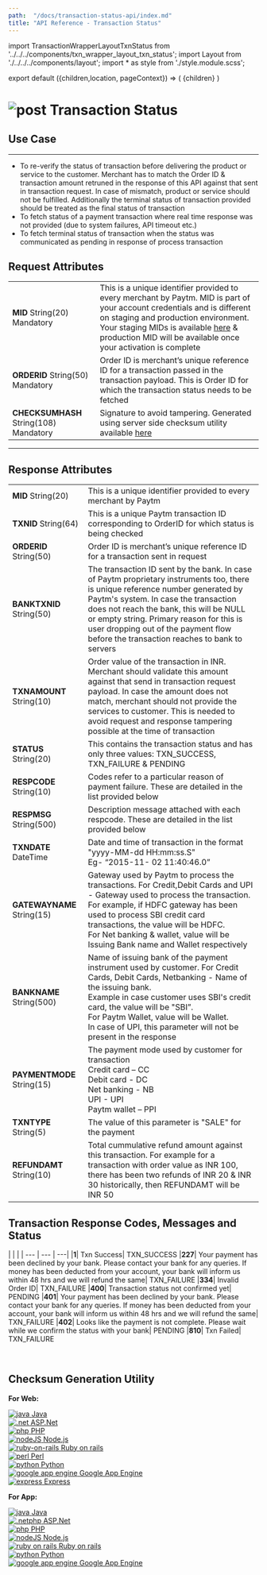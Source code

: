 ```yaml
---
path:  "/docs/transaction-status-api/index.md"
title: "API Reference - Transaction Status"
---
```



import TransactionWrapperLayoutTxnStatus from '../../../components/txn_wrapper_layout_txn_status';
import Layout from './../../../components/layout';
import * as style from './style.module.scss';

export default ({children,location, pageContext}) => (
        <Layout pageContext={pageContext}>
            <TransactionWrapperLayoutTxnStatus checked={false}>
                {children}
            </TransactionWrapperLayoutTxnStatus>
        </Layout>
)

<div>
    <h1 className={`${style.statusHeading}`}><span><img src='/assets/tag-post.svg' alt='post'/></span> Transaction Status</h1>
</div>

## Use Case
---

* To re-verify the status of transaction before delivering the product or service to the customer. Merchant has to match the Order ID & transaction amount retruned in the response of this API against that sent in transaction request. In case of mismatch, product or service should not be fulfilled. Additionally the terminal status of transaction provided should be treated as the final status of transaction
* To fetch status of a payment transaction where real time response was not provided (due to system failures, API timeout etc.)
* To fetch terminal status of transaction when the status was communicated as pending in response of process transaction 


<div className={`${style.space10}`}></div>

## Request Attributes

| | |
| --- | --- |
| **MID** String(20) Mandatory| This is a unique identifier provided to every merchant by Paytm. MID is part of your account credentials and is different on staging and production environment. Your staging MIDs is available <a href="https://dashboard.paytm.com/next/apikeys?src=dev" target="_blank" rel="noopener">here</a> & production MID will be available once your activation is complete 
| **ORDERID** String(50) Mandatory| Order ID is merchant’s unique reference ID for a transaction passed in the transaction payload. This is Order ID for which the transaction status needs to be fetched
| **CHECKSUMHASH** String(108) Mandatory| Signature to avoid tampering. Generated using server side checksum utility available  <a href="#code">here</a>
---

<div className={`${style.space10}`}></div>


## Response Attributes

| | |
| --- | --- |
| **MID** String(20) | This is a unique identifier provided to every merchant by Paytm
| **TXNID** String(64) | This is a unique Paytm transaction ID corresponding to OrderID for which status is being checked
| **ORDERID** String(50) | Order ID is merchant’s unique reference ID for a transaction sent in request
| **BANKTXNID** String(50) | The transaction ID sent by the bank. In case of Paytm proprietary instruments too, there is unique reference number generated by Paytm's system. In case the transaction does not reach the bank, this will be NULL or empty string. Primary reason for this is user dropping out of the payment flow before the transaction reaches to bank to servers 
| **TXNAMOUNT** String(10) | Order value of the transaction in INR. Merchant should validate this amount against that send in transaction request payload. In case the amount does not match, merchant should not provide the services to customer. This is needed to avoid request and response tampering possible at the time of transaction
| **STATUS** String(20) | This contains the transaction status and has only three values: TXN_SUCCESS, TXN_FAILURE & PENDING
| **RESPCODE** String(10) | Codes refer to a particular reason of payment failure. These are detailed in the list provided below
| **RESPMSG** String(500) | Description message attached with each respcode. These are detailed in the list provided below 
| **TXNDATE** DateTime | Date and time of transaction in the format  "yyyy-MM-dd HH:mm:ss.S" <br/>Eg- “2015-11- 02 11:40:46.0”
| **GATEWAYNAME** String(15) | Gateway used by Paytm to process the transactions. For Credit,Debit Cards and UPI - Gateway used to process the transaction. <br/>For example, if HDFC gateway has been used to process SBI credit card transactions, the value will be HDFC. <br/>For Net banking & wallet, value will be Issuing Bank name and Wallet respectively
| **BANKNAME** String(500) | Name of issuing bank of the payment instrument used by customer. For Credit Cards, Debit Cards, Netbanking - Name of the issuing bank. <br/>Example in case customer uses SBI's credit card, the value will be "SBI”. <br/>For Paytm Wallet, value will be Wallet. <br/>In case of UPI, this parameter will not be present in the response
| **PAYMENTMODE** String(15) | The payment mode used by customer for transaction <br/>Credit card  – CC<br/>Debit card  - DC <br/>Net banking  - NB<br/>UPI - UPI <br/>Paytm wallet – PPI 
| **TXNTYPE** String(5) | The value of this parameter is "SALE" for the payment 
| **REFUNDAMT** String(10) | Total cummulative refund amount against this transaction. For example for a transaction with order value as INR 100, there has been two refunds of INR 20  & INR 30 historically, then REFUNDAMT will be INR 50

<div className={`${style.space10}`}></div>

## Transaction Response Codes, Messages and Status

| | |
| --- | --- | ---|
|**1**| Txn Success| TXN_SUCCESS
|**227**| Your payment has been declined by your bank. Please contact your bank for any queries. If money has been deducted from your account, your bank will inform us within 48 hrs and we will refund the same| TXN_FAILURE
|**334**| Invalid Order ID| TXN_FAILURE
|**400**| Transaction status not confirmed yet| PENDING
|**401**| Your payment has been declined by your bank. Please contact your bank for any queries. If money has been deducted from your account, your bank will inform us within 48 hrs and we will refund the same| TXN_FAILURE
|**402**| Looks like the payment is not complete. Please wait while we confirm the status with your bank| PENDING
|**810**| Txn Failed| TXN_FAILURE

<br/>

## Checksum Generation Utility

**For Web:**

<div className={`${style.ecomPlatform} grid  justify-start`} id="code">
            <div className={`${style.ecomCard}`}>
                <a href='https://github.com/Paytm-Payments/Paytm_Web_Sample_Kit_Java' target="_blank" rel="noopener" className={`${style.cardLink} grid justify-between align-center`}>
                    <span className={`grid vertical justify-between align-center`}>
                        <img src='/assets/java.png' alt='java'/>
                        <label>Java</label>
                    </span>
                </a>
            </div>
            <div className={`${style.ecomCard}`}>
                <a href='https://github.com/Paytm-Payments/Paytm_Web_Sample_Kit_dotNet' target="_blank" rel="noopener" className={`${style.cardLink} grid justify-between align-center`}>
                    <span className={`grid vertical justify-between align-center`}>
                        <img src='/assets/logo-dotnet.png' alt='.net'/>
                        <label>ASP.Net</label>
                    </span>
                </a>
            </div>
            <div className={`${style.ecomCard}`}>
                <a href='https://github.com/Paytm-Payments/Paytm_Web_Sample_Kit_PHP' target="_blank" rel="noopener" className={`${style.cardLink} grid justify-between align-center`}>
                    <span className={`grid vertical justify-between align-center`}>
                        <img src='/assets/logo-php.png' alt='php'/>
                        <label>PHP</label>
                    </span>
                </a>
            </div>
            <div className={`${style.ecomCard}`}>
                <a href='https://github.com/Paytm-Payments/Paytm_Web_Sample_Kit_NodeJs' target="_blank" rel="noopener" className={`${style.cardLink} grid justify-between align-center`}>
                    <span className={`grid vertical justify-between align-center`}>
                        <img src='/assets/logo-nodejs.png' alt='nodeJS'/>
                        <label>Node.js</label>
                    </span>
                </a>
            </div>
            <div className={`${style.ecomCard}`}>
                <a href='https://github.com/Paytm-Payments/Paytm_Web_Sample_Kit_Ruby' target="_blank" rel="noopener" className={`${style.cardLink} grid justify-between align-center`}>
                    <span className={`grid vertical justify-between align-center`}>
                        <img src='/assets/logo-ruby-on-rails.png' alt='ruby-on-rails'/>
                        <label>Ruby on rails</label>
                    </span>
                </a>
            </div>
            <div className={`${style.ecomCard}`}>
                <a href='https://github.com/Paytm-Payments/Paytm_Web_Sample_Kit_Perl' target="_blank" rel="noopener" className={`${style.cardLink} grid justify-between align-center`}>
                    <span className={`grid vertical justify-between align-center`}>
                        <img src='/assets/logo-perl.png' alt='perl'/>
                        <label>Perl</label>
                    </span>
                </a>
            </div>
            <div className={`${style.ecomCard}`}>
                <a href='https://github.com/Paytm-Payments/Paytm_Web_Sample_Kit_Python' target="_blank" rel="noopener" className={`${style.cardLink} grid justify-between align-center`}>
                    <span className={`grid vertical justify-between align-center`}>
                        <img src='/assets/logo-python.png' alt='python'/>
                        <label>Python</label>
                    </span>
                </a>
            </div>
            <div className={`${style.ecomCard}`}>
                <a href='https://github.com/Paytm-Payments/Paytm_Google_App_Engine_Kit' target="_blank" rel="noopener" className={`${style.cardLink} grid justify-between align-center`}>
                    <span className={`grid vertical justify-between align-center`}>
                        <img src='/assets/logo-google-app-engine.png' alt='google app engine'/>
                        <label>Google App Engine</label>
                    </span>
                </a>
            </div>
            <div className={`${style.ecomCard}`}>
                <a href='https://github.com/Paytm-Payments/Paytm_Web_Sample_Kit_NodeJs_Express_Project  ' target="_blank" rel="noopener" className={`${style.cardLink} grid justify-between align-center`}>
                    <span className={`grid vertical justify-between align-center`}>
                        <img src='/assets/logo-express.png' alt='express'/>
                        <label>Express</label>
                    </span>
                </a>
            </div>
</div>


**For App:**

<div className={`${style.ecomPlatform} grid justify-start`}>
            <div className={`${style.ecomCard}`}>
                <a href='https://github.com/Paytm-Payments/Paytm_App_Checksum_Kit_JAVA' target="_blank" rel="noopener" className={`${style.cardLink} grid justify-between align-center`}>
                    <span className={`grid vertical justify-between align-center`}>
                        <img src='/assets/java.png' alt='java'/>
                        <label>Java</label>
                    </span>
                </a>
            </div>
            <div className={`${style.ecomCard}`}>
                <a href='https://github.com/Paytm-Payments/Paytm_App_Checksum_Kit_DotNet' target="_blank" rel="noopener" className={`${style.cardLink} grid justify-between align-center`}>
                    <span className={`grid vertical justify-between align-center`}>
                        <img src='/assets/logo-dotnet.png' alt='.netphp'/>
                        <label>ASP.Net</label>
                    </span>
                </a>
            </div>
            <div className={`${style.ecomCard}`}>
                <a href='https://github.com/Paytm-Payments/Paytm_App_Checksum_Kit_PHP' target="_blank" rel="noopener" className={`${style.cardLink} grid justify-between align-center`}>
                    <span className={`grid vertical justify-between align-center`}>
                        <img src='/assets/logo-php.png' alt='php'/>
                        <label>PHP</label>
                    </span>
                </a>
            </div>
            <div className={`${style.ecomCard}`}>
                <a href='https://github.com/Paytm-Payments/Paytm_App_Checksum_Kit_NodeJs' target="_blank" rel="noopener" className={`${style.cardLink} grid justify-between align-center`}>
                    <span className={`grid vertical justify-between align-center`}>
                        <img src='/assets/logo-nodejs.png' alt='nodeJS'/>
                        <label>Node.js</label>
                    </span>
                </a>
            </div>
            <div className={`${style.ecomCard}`}>
                <a href='https://github.com/Paytm-Payments/Paytm_App_Checksum_Kit_Ruby' target="_blank" rel="noopener" className={`${style.cardLink} grid justify-between align-center`}>
                    <span className={`grid vertical justify-between align-center`}>
                        <img src='/assets/logo-ruby-on-rails.png' alt='ruby on rails'/>
                        <label>Ruby on rails</label>
                    </span>
                </a>
            </div>
            <div className={`${style.ecomCard}`}>
                <a href='https://github.com/Paytm-Payments/Paytm_App_Checksum_Kit_Python' target="_blank" rel="noopener" className={`${style.cardLink} grid justify-between align-center`}>
                    <span className={`grid vertical justify-between align-center`}>
                        <img src='/assets/logo-python.png' alt='python'/>
                        <label>Python</label>
                    </span>
                </a>
            </div>
            <div className={`${style.ecomCard}`}>
                <a href='https://github.com/Paytm-Payments/Paytm_Google_App_Engine_Kit' target="_blank" rel="noopener" className={`${style.cardLink} grid justify-between align-center`}>
                    <span className={`grid vertical justify-between align-center`}>
                        <img src='/assets/logo-google-app-engine.png' alt='google app engine'/>
                        <label>Google App Engine</label>
                    </span>
                </a>
            </div>
</div>